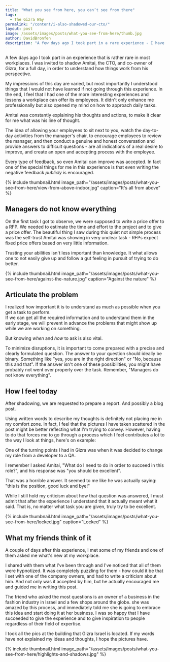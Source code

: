 ```yaml
---
title: "What you see from here, you can’t see from there"
tags:
  - The Gizra Way  
permalink: "/content/i-also-shadowed-our-cto/"  
layout: post  
image: /assets/images/posts/what-you-see-from-here/thumb.jpg    
author: DavidBronfen  
description: "A few days ago I took part in a rare experience - I have shadowed my boss."
---
```


A few days ago I took part in an experience that is rather rare in most workplaces. I was invited to shadow Amitai, the CTO, and co-owner of Gizra, for a full day, in order to understand how things work from his perspective.

My impressions of this day are varied, but most importantly I understood things that I would not have learned if not going through this experience. In the end, I feel that I had one of the more interesting experiences and lessons a workplace can offer its employees. It didn't only enhance me professionally but also opened my mind on how to approach daily tasks.

Amitai was constantly explaining his thoughts and actions, to make it clear for me what was his line of thought.

The idea of allowing your employees to sit next to you, watch the day-to-day activities from the manager's chair, to encourage employees to review the manager, and then conduct a genuine and honest conversation and provide answers to difficult questions - are all indications of a real desire to improve, and create an open and accepting process with the employee.

Every type of feedback, so even Amitai can improve was accepted. In fact one of the special things for me in this experience is that even writing the negative feedback _publicly_ is encouraged.

{% include thumbnail.html  image_path="/assets/images/posts/what-you-see-from-here/view-from-above-indoor.jpg" caption="It's all from above" %}

## Managers do not know everything

On the first task I got to observe, we were supposed to write a price offer to a RFP. We needed to estimate the time and effort to the project and to give a price offer. The beautiful thing I saw during this quiet not simple process was the self-trust Amitai was showing in very unclear task - RFPs expect fixed price offers based on very little information.

Trusting your abilities isn't less important than knowledge. It what allows one to not easily give up and follow a gut feeling in pursuit of trying to do better.

{% include thumbnail.html  image_path="/assets/images/posts/what-you-see-from-here/against-the-nature.jpg" caption="Against the nature" %}

## Articulate the problem

I realized how important it is to understand as much as possible when you get a task to perform.  
If we can get all the required information and to understand them in the early stage, we will prevent in advance the problems that might show up while we are working on something.

But knowing _when_ and _how_ to ask is also vital.

To minimize disruptions, it is important to come prepared with a precise and clearly formulated question. The answer to your question should ideally be binary. Something like "yes, you are in the right direction" or "No, because this and that". If the answer isn't one of these possibilities, you might have probably not went over properly over the task. Remember, "Managers do not know everything".

## How I feel today

After shadowing, we are requested to prepare a report. And possibly a blog post.

Using written words to describe my thoughts is definitely not placing me in my comfort zone. In fact, I feel that the pictures I have taken scattered in the post might be better reflecting what I'm trying to convey. However, having to do that forces me to go through a process which I feel contributes a lot to the way I look at things, here's on example:

One of the turning points I had in Gizra was when it was decided to change my role from a developer to a QA.

I remember I asked Amitai, "What do I need to do in order to succeed in this role?", and his response was "you should be excellent".

That was a horrible answer. It seemed to me like he was actually saying: "this is the position, good luck and bye!"

While I still hold my criticism about how that question was answered, I must admit that after the experience I understand that it actually meant what it said. That is, no matter what task you are given, truly try to be excellent.

{% include thumbnail.html image_path="/assets/images/posts/what-you-see-from-here/locked.jpg" caption="Locked" %}


## What my friends think of it

A couple of days after this experience, I met some of my friends and one of them asked me what's new at my workplace.

I shared with them what I've been through and I've noticed that all of them were hypnotized. It was completely puzzling for them - how could it be that I set with one of the company owners, and had to write a criticism about him. And not only was it accepted by him, but he actually encouraged me and guided me in writing this post.

The friend who asked the most questions is an owner of a business in the fashion industry in Israel and a few shops around the globe. she was amazed by this process, and immediately told me she is going to embrace this idea and start doing it at her business. I was so happy that I have succeeded to give the experience and to give inspiration to people regardless of their field of expertise.

I took all the pics at the building that Gizra Israel is located. If my words have not explained my ideas and thoughts, I hope the pictures have.

{% include thumbnail.html image_path="/assets/images/posts/what-you-see-from-here/highlights-and-shadows.jpg" %}
